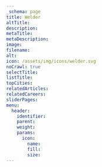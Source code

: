 ```yaml
---
_schema: page
title: Welder
altTitle:
description:
metaTitle:
metaDescription:
image:
filename:
alt:
icon: /assets/img/icons/welder.svg
noCrawl: true
selectTitle:
listTitle:
topCities:
relatedArticles:
relatedCareers:
sliderPages:
menu:
  header:
    identifier:
    parent:
    weight:
    params:
      icon:
        name:
        fill:
        size:
---
```

